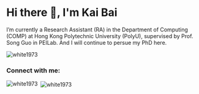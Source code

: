 <h1 align="left">Hi there 👋, I'm Kai Bai</h1>
<p align="left">I’m currently a Research Assistant (RA) in the Department of Computing (COMP) at Hong Kong Polytechnic University (PolyU), supervised by Prof. Song Guo in PEILab. And I will continue to persue my PhD here.</p>

<p align="left"> <img src="https://komarev.com/ghpvc/?username=white1973&label=Profile%20views&color=0e75b6&style=flat" alt="white1973" /> </p>

<h3 align="left">Connect with me:</h3>
<p align="left">
</p>

<p><img align="left" src="https://github-readme-stats.vercel.app/api/top-langs?username=white1973&show_icons=true&locale=en&layout=compact" alt="white1973" /></p>

<p>&nbsp;<img align="center" src="https://github-readme-stats.vercel.app/api?username=white1973&show_icons=true&locale=en" alt="white1973" /></p>
